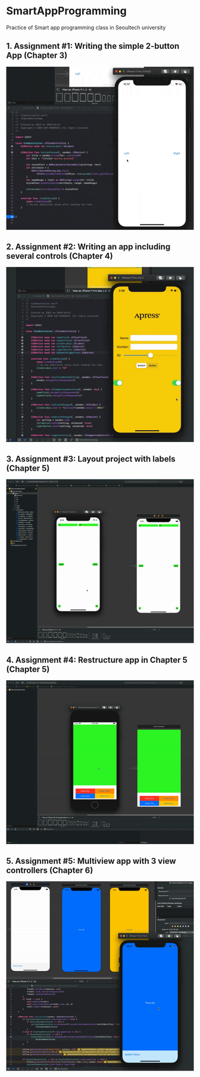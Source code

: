 # SmartAppProgramming
Practice of Smart app programming class in Seoultech university


## 1. Assignment #1: Writing the simple 2-button App (Chapter 3)
<img src="https://github.com/SEONGGYU96/SmartAppProgramming/blob/main/Simple2ButtonApp/record.gif?raw=true"/>

## 2. Assignment #2: Writing an app including several controls (Chapter 4)
<img src="https://github.com/SEONGGYU96/SmartAppProgramming/blob/main/SeveralControlsApp/record.gif?raw=true"/>

## 3. Assignment #3: Layout project with labels (Chapter 5)
<img src="https://github.com/SEONGGYU96/SmartAppProgramming/blob/main/WorkingWithDeviceRotation/record.gif?raw=true"/>
          
## 4. Assignment #4: Restructure app in Chapter 5 (Chapter 5)
<img src="https://github.com/SEONGGYU96/SmartAppProgramming/blob/main/Restructure/record_advenced.gif?raw=true"/>

## 5. Assignment #5: Multiview app with 3 view controllers (Chapter 6)
<img src="https://github.com/SEONGGYU96/SmartAppProgramming/blob/main/MultiviewApp/record.gif?raw=true"/>
